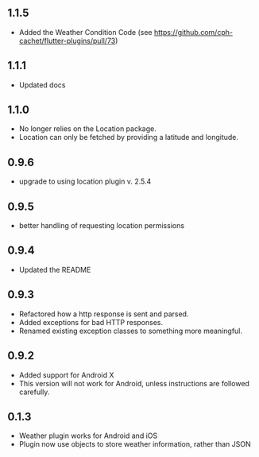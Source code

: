 ## 1.1.5
* Added the Weather Condition Code (see https://github.com/cph-cachet/flutter-plugins/pull/73)

## 1.1.1
* Updated docs

## 1.1.0
* No longer relies on the Location package.
* Location can only be fetched by providing a latitude and longitude.

## 0.9.6
* upgrade to using location plugin v. 2.5.4


## 0.9.5
* better handling of requesting location permissions

## 0.9.4
* Updated the README

## 0.9.3
* Refactored how a http response is sent and parsed.
* Added exceptions for bad HTTP responses.
* Renamed existing exception classes to something more meaningful.

## 0.9.2
* Added support for Android X
* This version will not work for Android, unless instructions are followed carefully.

## 0.1.3
* Weather plugin works for Android and iOS
* Plugin now use objects to store weather information, rather than JSON


